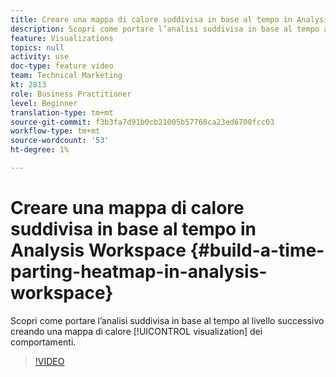 ```yaml
---
title: Creare una mappa di calore suddivisa in base al tempo in Analysis Workspace
description: Scopri come portare l’analisi suddivisa in base al tempo al livello successivo creando una visualizzazione mappa di calore dei comportamenti.
feature: Visualizations
topics: null
activity: use
doc-type: feature video
team: Technical Marketing
kt: 2813
role: Business Practitioner
level: Beginner
translation-type: tm+mt
source-git-commit: f3b3fa7d91b0cb21005b57768ca23ed6700fcc03
workflow-type: tm+mt
source-wordcount: '53'
ht-degree: 1%

---
```



# Creare una mappa di calore suddivisa in base al tempo in Analysis Workspace {#build-a-time-parting-heatmap-in-analysis-workspace}

Scopri come portare l’analisi suddivisa in base al tempo al livello successivo creando una mappa di calore [!UICONTROL visualization] dei comportamenti.

>[!VIDEO](https://video.tv.adobe.com/v/26991/?quality=12)
